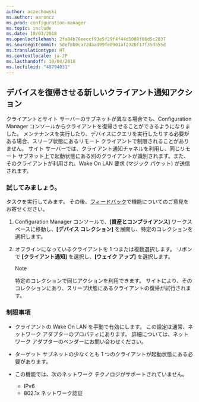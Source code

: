 ```yaml
---
author: aczechowski
ms.author: aaroncz
ms.prod: configuration-manager
ms.topic: include
ms.date: 10/03/2018
ms.openlocfilehash: 2fa84b76eeccf93e5f29f4f44d5008f06d5c2837
ms.sourcegitcommit: 5def8b0ca72daad99fe8901af232bf17f35da55d
ms.translationtype: HT
ms.contentlocale: ja-JP
ms.lasthandoff: 10/04/2018
ms.locfileid: "48794031"
---
```

## <a name="bkmk_wakeup"></a> デバイスを復帰させる新しいクライアント通知アクション
<!--1317364-->

クライアントとサイト サーバーのサブネットが異なる場合でも、Configuration Manager コンソールからクライアントを復帰させることができるようになりました。 メンテナンスを実行したり、デバイスにクエリを実行したりする必要がある場合、スリープ状態にあるリモート クライアントで制限されることがありません。 サイト サーバーでは、クライアント通知チャネルを利用し、同じリモート サブネット上で起動状態にある別のクライアントが識別されます。また、そのクライアントが利用され、Wake On LAN 要求 (マジック パケット) が送信されます。


### <a name="try-it-out"></a>試してみましょう。

タスクを実行してみます。 その後、[フィードバック](/sccm/core/understand/find-help#product-feedback)で機能についてのご意見をお寄せください。

1. Configuration Manager コンソールで、**[資産とコンプライアンス]** ワークスペースに移動し、**[デバイス コレクション]** を展開し、特定のコレクションを選択します。  

2. オフラインになっているクライアントを 1 つまたは複数選択します。 リボンで **[クライアント通知]** を選択し、**[ウェイク アップ]** を選択します。  

    > [!Note]  
    > 特定のコレクションで同じアクションを利用できます。 サイトにより、そのコレクションにあり、スリープ状態にあるクライアントの復帰が試行されます。  


### <a name="limitations"></a>制限事項

- クライアントの Wake On LAN を手動で有効にします。 この設定は通常、ネットワーク アダプターのプロパティにあります。 詳細については、ネットワーク アダプターのベンダーにお問い合わせください。  

- ターゲット サブネットの少なくとも 1 つのクライアントが起動状態にある必要があります。 

- この機能では、次のネットワーク テクノロジがサポートされていません。  
    - IPv6
    - 802.1x ネットワーク認証 


